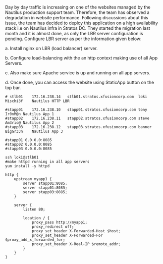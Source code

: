 Day by day traffic is increasing on one of the websites managed by the Nautilus production support team. Therefore, the team has observed a degradation in website performance. Following discussions about this issue, the team has decided to deploy this application on a high availability stack i.e on Nautilus infra in Stratos DC. They started the migration last month and it is almost done, as only the LBR server configuration is pending. Configure LBR server as per the information given below:



a. Install nginx on LBR (load balancer) server.


b. Configure load-balancing with the an http context making use of all App Servers.


c. Also make sure Apache service is up and running on all app servers.


d. Once done, you can access the website using StaticApp button on the top bar.

```
# stlb01	172.16.238.14	stlb01.stratos.xfusioncorp.com	loki	Mischi3f	Nautilus HTTP LBR

#stapp01	172.16.238.10	stapp01.stratos.xfusioncorp.com	tony	Ir0nM@n	Nautilus App 1
#stapp02	172.16.238.11	stapp02.stratos.xfusioncorp.com	steve	Am3ric@	Nautilus App 2
#stapp03	172.16.238.12	stapp03.stratos.xfusioncorp.com	banner	BigGr33n	Nautilus App 3

#stapp01 0.0.0.0:8085
#stapp02 0.0.0.0:8085
#stapp03 0.0.0.0:8085

ssh loki@stlb01
#make httpd running in all app servers
yum install -y httpd 
```

```nginx
http {
    upstream myapp1 {
        server stapp01:8085;
        server stapp01:8085;
        server stapp03:8085;
    }

    server {
        listen 80;

        location / {
            proxy_pass http://myapp1;
            proxy_redirect off;
            proxy_set_header X-Forwarded-Host $host;
            proxy_set_header X-Forwarded-For $proxy_add_x_forwarded_for;
            proxy_set_header X-Real-IP $remote_addr;
        }
    }
}
```